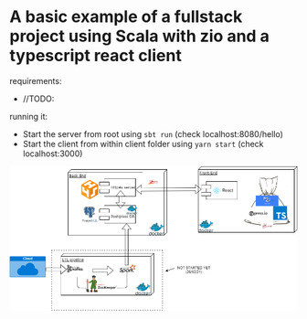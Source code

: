 # A basic example of a fullstack project using Scala with zio and a typescript react client
requirements:
 - //TODO:

running it:
 - Start the server from root using `sbt run` (check localhost:8080/hello)
 - Start the client from within client folder using `yarn start` (check localhost:3000)

![image info](./project_diagram_image.png)
